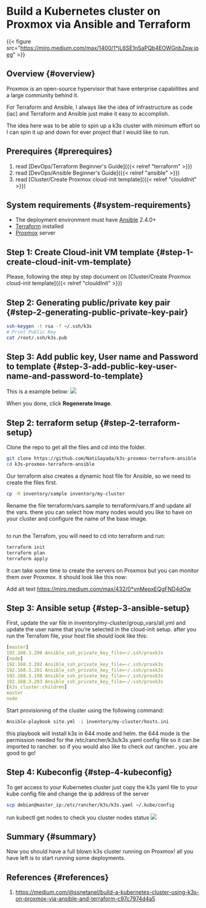 # Build a Kubernetes cluster on Proxmox via Ansible and Terraform


{{< figure src="https://miro.medium.com/max/1400/1*jL6SE1nSaPQb4EOWGnbZpw.jpeg" >}}


## Overview {#overview}

Proxmox is an open-source hypervisor that have enterprise capabilities and a large community behind it.

For Terraform and Ansible, I always like the idea of infrastructure as code (iac) and Terraform and Ansible just make it easy to accomplish.

The idea here was to be able to spin up a k3s cluster with minimum effort so I can spin it up and down for ever project that I would like to run.


## Prerequires {#prerequires}

1.  read [DevOps/Terraform Beginner's Guide]({{< relref "terraform" >}})
2.  read [DevOps/Ansible Beginner's Guide]({{< relref "ansible" >}})
3.  read [Cluster/Create Proxmox cloud-init template]({{< relref "clouldInit" >}})


## System requirements {#system-requirements}

-   The deployment environment must have [Ansible](https://docs.ansible.com/ansible/latest/installation%5Fguide/intro%5Finstallation.html) 2.4.0+
-   [Terraform](https://learn.hashicorp.com/tutorials/terraform/install-cli) installed
-   [Proxmox](https://www.proxmox.com/en/proxmox-ve) server


## Step 1: Create Cloud-init VM template {#step-1-create-cloud-init-vm-template}

Please, following the step by step document on [Cluster/Create Proxmox cloud-init template]({{< relref "clouldInit" >}})


## Step 2: Generating public/private key pair {#step-2-generating-public-private-key-pair}

```bash
ssh-keygen -t rsa -f ~/.ssh/k3s
# Print Public Key
cat /root/.ssh/k3s.pub
```


## Step 3: Add public key, User name and Password to template {#step-3-add-public-key-user-name-and-password-to-template}

This is a example below:
![](https://res.cloudinary.com/dkvj6mo4c/image/upload/v1639731593/PVE/pve-cloud-init%5Fef96tq.png)

When you done, click **Regenerate Image**.


## Step 2: terraform setup {#step-2-terraform-setup}

Clone the repo to get all the files and cd into the folder.

```bash
git clone https://github.com/NatiSayada/k3s-proxmox-terraform-ansible
cd k3s-proxmox-terraform-ansible
```

Our terraform also creates a dynamic host file for Ansible, so we need to create the files first.

```bash
cp -R inventory/sample inventory/my-cluster
```

Rename the file terraform/vars.sample to terraform/vars.tf and update all the vars. there you can select how many nodes would you like to have on your cluster and configure the name of the base image.

```text

```

to run the Terrafom, you will need to cd into terraform and run:

```bash
terraform init
terraform plan
terraform apply
```

It can take some time to create the servers on Proxmox but you can monitor them over Proxmox. it should look like this now:

Add alt text
<https://miro.medium.com/max/432/0*vnMepxEQgFND4dOw>


## Step 3: Ansible setup {#step-3-ansible-setup}

First, update the var file in inventory/my-cluster/group\_vars/all.yml and update the user name that you’re selected in the cloud-init setup.
after you run the Terrafom file, your host file should look like this:

```yml
[master]
192.168.3.200 Ansible_ssh_private_key_file=~/.ssh/proxk3s
[node]
192.168.3.202 Ansible_ssh_private_key_file=~/.ssh/proxk3s
192.168.3.201 Ansible_ssh_private_key_file=~/.ssh/proxk3s
192.168.3.198 Ansible_ssh_private_key_file=~/.ssh/proxk3s
192.168.3.203 Ansible_ssh_private_key_file=~/.ssh/proxk3s
[k3s_cluster:children]
master
node
```

Start provisioning of the cluster using the following command:

```bash
Ansible-playbook site.yml -i inventory/my-cluster/hosts.ini
```

this playbook will install k3s in 644 mode and helm.
the 644 mode is the permission needed for the /etc/rancher/k3s/k3s.yaml config file so it can be imported to rancher. so if you would also like to check out rancher.. you are good to go!


## Step 4: Kubeconfig {#step-4-kubeconfig}

To get access to your Kubernetes cluster just copy the k3s yaml file to your kube config file and change the ip address of the server

```bash
scp debian@master_ip:/etc/rancher/k3s/k3s.yaml ~/.kube/config
```

run kubectl get nodes to check you cluster nodes status
![](https://miro.medium.com/max/636/1*JgAE4EKXnCL-bEp7p0kOkg.png)


## Summary {#summary}

Now you should have a full blown k3s cluster running on Proxmox! all you have left is to start running some deployments.


## References {#references}

1.  <https://medium.com/@ssnetanel/build-a-kubernetes-cluster-using-k3s-on-proxmox-via-ansible-and-terraform-c97c7974d4a5>

